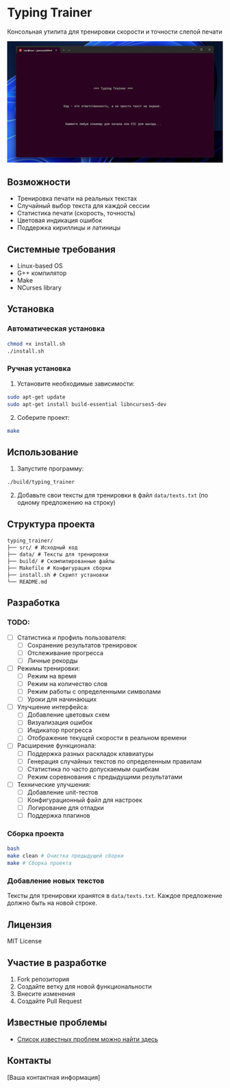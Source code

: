 # Typing Trainer

Консольная утилита для тренировки скорости и точности слепой печати

![screencast](docs/typing.gif)

## Возможности

- Тренировка печати на реальных текстах
- Случайный выбор текста для каждой сессии
- Статистика печати (скорость, точность)
- Цветовая индикация ошибок
- Поддержка кириллицы и латиницы

## Системные требования

- Linux-based OS
- G++ компилятор
- Make
- NCurses library

## Установка

### Автоматическая установка

```bash
chmod +x install.sh
./install.sh
```

### Ручная установка

1. Установите необходимые зависимости:

```bash
sudo apt-get update
sudo apt-get install build-essential libncurses5-dev
```

2. Соберите проект:

```bash
make
```

## Использование

1. Запустите программу:

```bash
./build/typing_trainer
```

2. Добавьте свои тексты для тренировки в файл `data/texts.txt` (по одному предложению на строку)

## Структура проекта

```
typing_trainer/
├── src/ # Исходный код
├── data/ # Тексты для тренировки
├── build/ # Скомпилированные файлы
├── Makefile # Конфигурация сборки
├── install.sh # Скрипт установки
└── README.md
```

## Разработка

### TODO:

- [ ] Статистика и профиль пользователя:
  - [ ] Сохранение результатов тренировок
  - [ ] Отслеживание прогресса
  - [ ] Личные рекорды
- [ ] Режимы тренировки:
  - [ ] Режим на время
  - [ ] Режим на количество слов
  - [ ] Режим работы с определенными символами
  - [ ] Уроки для начинающих
- [ ] Улучшение интерфейса:
  - [ ] Добавление цветовых схем
  - [ ] Визуализация ошибок
  - [ ] Индикатор прогресса
  - [ ] Отображение текущей скорости в реальном времени
- [ ] Расширение функционала:
  - [ ] Поддержка разных раскладок клавиатуры
  - [ ] Генерация случайных текстов по определенным правилам
  - [ ] Статистика по часто допускаемым ошибкам
  - [ ] Режим соревнования с предыдущими результатами
- [ ] Технические улучшения:
  - [ ] Добавление unit-тестов
  - [ ] Конфигурационный файл для настроек
  - [ ] Логирование для отладки
  - [ ] Поддержка плагинов

### Сборка проекта

```bash
bash
make clean # Очистка предыдущей сборки
make # Сборка проекта
```

### Добавление новых текстов

Тексты для тренировки хранятся в `data/texts.txt`. Каждое предложение должно быть на новой строке.

## Лицензия

MIT License

## Участие в разработке

1. Fork репозитория
2. Создайте ветку для новой функциональности
3. Внесите изменения
4. Создайте Pull Request

## Известные проблемы

- [Список известных проблем можно найти здесь](../../issues)

## Контакты

[Ваша контактная информация]
